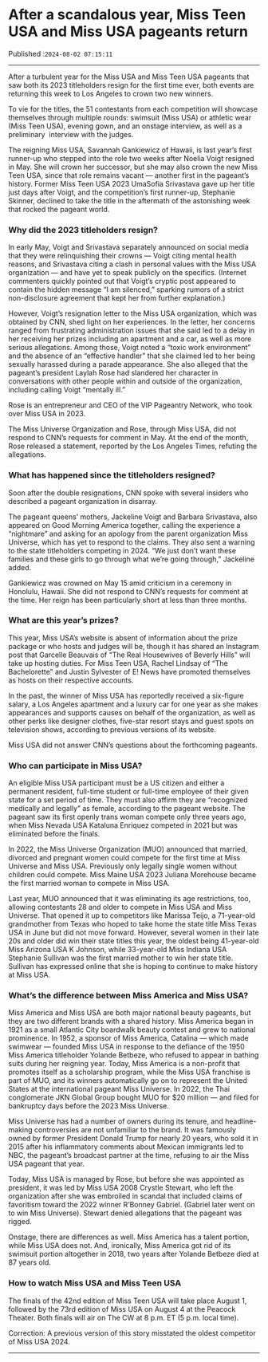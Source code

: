 # After a scandalous year, Miss Teen USA and Miss USA pageants return

Published :`2024-08-02 07:15:11`

---

After a turbulent year for the Miss USA and Miss Teen USA pageants that saw both its 2023 titleholders resign for the first time ever, both events are returning this week to Los Angeles to crown two new winners.

To vie for the titles, the 51 contestants from each competition will showcase themselves through multiple rounds: swimsuit (Miss USA) or athletic wear (Miss Teen USA), evening gown, and an onstage interview, as well as a preliminary  interview with the judges.

The reigning Miss USA, Savannah Gankiewicz of Hawaii, is last year’s first runner-up who stepped into the role two weeks after Noelia Voigt resigned in May. She will crown her successor, but she may also crown the new Miss Teen USA, since that role remains vacant — another first in the pageant’s history. Former Miss Teen USA 2023 UmaSofia Srivastava gave up her title just days after Voigt, and the competition’s first runner-up, Stephanie Skinner, declined to take the title in the aftermath of the astonishing week that rocked the pageant world.

### Why did the 2023 titleholders resign?

In early May, Voigt and Srivastava separately announced on social media that they were relinquishing their crowns — Voigt citing mental health reasons, and Srivastava citing a clash in personal values with the Miss USA organization — and have yet to speak publicly on the specifics. (Internet commenters quickly pointed out that Voigt’s cryptic post appeared to contain the hidden message “I am silenced,” sparking rumors of a strict non-disclosure agreement that kept her from further explanation.)

However, Voigt’s resignation letter to the Miss USA organization, which was obtained by CNN, shed light on her experiences. In the letter, her concerns ranged from frustrating administration issues that she said led to a delay in her receiving her prizes including an apartment and a car, as well as more serious allegations. Among those, Voigt noted a “toxic work environment” and the absence of an “effective handler” that she claimed led to her being sexually harassed during a parade appearance. She also alleged that the pageant’s president Laylah Rose had slandered her character in conversations with other people within and outside of the organization, including calling Voigt “mentally ill.”

Rose is an entrepreneur and CEO of the VIP Pageantry Network, who took over Miss USA in 2023.

The Miss Universe Organization and Rose, through Miss USA, did not respond to CNN’s requests for comment in May. At the end of the month, Rose released a statement, reported by the Los Angeles Times, refuting the allegations.

### What has happened since the titleholders resigned?

Soon after the double resignations, CNN spoke with several insiders who described a pageant organization in disarray.

The pageant queens’ mothers, Jackeline Voigt and Barbara Srivastava, also appeared on Good Morning America together, calling the experience a “nightmare” and asking for an apology from the parent organization Miss Universe, which has yet to respond to the claims. They also sent a warning to the state titleholders competing in 2024. “We just don’t want these families and these girls to go through what we’re going through,” Jackeline added.

Gankiewicz was crowned on May 15 amid criticism in a ceremony in Honolulu, Hawaii. She did not respond to CNN’s requests for comment at the time. Her reign has been particularly short at less than three months.

### What are this year’s prizes?

This year, Miss USA’s website is absent of information about the prize package or who hosts and judges will be, though it has shared an Instagram post that Garcelle Beauvais of “The Real Housewives of Beverly Hills” will take up hosting duties. For Miss Teen USA, Rachel Lindsay of “The Bachelorette” and Justin Sylvester of E! News have promoted themselves as hosts on their respective accounts.

In the past, the winner of Miss USA has reportedly received a six-figure salary, a Los Angeles apartment and a luxury car for one year as she makes appearances and supports causes on behalf of the organization, as well as other perks like designer clothes, five-star resort stays and guest spots on television shows, according to previous versions of its website.

Miss USA did not answer CNN’s questions about the forthcoming pageants.

### Who can participate in Miss USA?

An eligible Miss USA participant must be a US citizen and either a permanent resident, full-time student or full-time employee of their given state for a set period of time. They must also affirm they are “recognized medically and legally” as female, according to the pageant website. The pageant saw its first openly trans woman compete only three years ago, when Miss Nevada USA Kataluna Enriquez competed in 2021 but was eliminated before the finals.

In 2022, the Miss Universe Organization (MUO) announced that married, divorced and pregnant women could compete for the first time at Miss Universe and Miss USA. Previously only legally single women without children could compete. Miss Maine USA 2023 Juliana Morehouse became the first married woman to compete in Miss USA.

Last year, MUO announced that it was eliminating its age restrictions, too, allowing contestants 28 and older to compete in Miss USA and Miss Universe. That opened it up to competitors like Marissa Teijo, a 71-year-old grandmother from Texas who hoped to take home the state title Miss Texas USA in June but did not move forward. However, several women in their late 20s and older did win their state titles this year, the oldest being 41-year-old Miss Arizona USA K Johnson, while 33-year-old Miss Indiana USA Stephanie Sullivan was the first married mother to win her state title. Sullivan has expressed online that she is hoping to continue to make history at Miss USA.

### What’s the difference between Miss America and Miss USA?

Miss America and Miss USA are both major national beauty pageants, but they are two different brands with a shared history. Miss America began in 1921 as a small Atlantic City boardwalk beauty contest and grew to national prominence. In 1952, a sponsor of Miss America, Catalina — which made swimwear — founded Miss USA in response to the defiance of the 1950 Miss America titleholder Yolande Betbeze, who refused to appear in bathing suits during her reigning year. Today, Miss America is a non-profit that promotes itself as a scholarship program, while the Miss USA franchise is part of MUO, and its winners automatically go on to represent the United States at the international pageant Miss Universe. In 2022, the Thai conglomerate JKN Global Group bought MUO for $20 million — and filed for bankruptcy days before the 2023 Miss Universe.

Miss Universe has had a number of owners during its tenure, and headline-making controversies are not unfamiliar to the brand. It was famously owned by former President Donald Trump for nearly 20 years, who sold it in 2015 after his inflammatory comments about Mexican immigrants led to NBC, the pageant’s broadcast partner at the time, refusing to air the Miss USA pageant that year.

Today, Miss USA is managed by Rose, but before she was appointed as president, it was led by Miss USA 2008 Crystle Stewart, who left the organization after she was embroiled in scandal that included claims of favoritism toward the 2022 winner R’Bonney Gabriel. (Gabriel later went on to win Miss Universe). Stewart denied allegations that the pageant was rigged.

Onstage, there are differences as well. Miss America has a talent portion, while Miss USA does not. And, ironically, Miss America got rid of its swimsuit portion altogether in 2018, two years after Yolande Betbeze died at 87 years old.

### How to watch Miss USA and Miss Teen USA

The finals of the 42nd edition of Miss Teen USA will take place August 1, followed by the 73rd edition of Miss USA on August 4 at the Peacock Theater. Both finals will air on The CW at 8 p.m. ET (5 p.m. local time).

Correction: A previous version of this story misstated the oldest competitor of Miss USA 2024.

---


